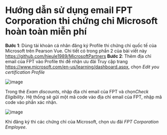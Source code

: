 # Hướng dẫn sử dụng email FPT Corporation thi chứng chỉ Microsoft hoàn toàn miễn phí #

**Bước 1**: Dùng tài khoản cá nhân đăng ký Profile thi chứng chỉ quốc tế của Microsoft trên Pearson Vue. Chi tiết có trong phần 2 của bài viết này https://github.com/hieule1989/MicrosoftPartners
**Bước 2**: Thêm địa chỉ email của FPT vào Profile thi để nhận ưu đãi
Truy cập trang https://www.microsoft.com/en-us/learning/dashboard.aspx, chọn *Edit you certification Profile*

![image](https://user-images.githubusercontent.com/102139186/169450134-90d5069b-23d3-4b62-9ce1-50022c3d8c15.png)

Trong thẻ *Exam discounts*, nhập địa chỉ email của FPT và chọn*Check Eligibility*. Hệ thống sẽ gửi một mã code vào địa chỉ email của FPT, nhập mã code vào phần xác nhận.  

![image](https://user-images.githubusercontent.com/102139186/169449746-6cde066b-fb11-4b17-ace8-b6a87395db3d.png)

Khi đăng ký thi các chứng chỉ của Microsoft, chọn ưu đãi *FPT Corporation Employee*. 
